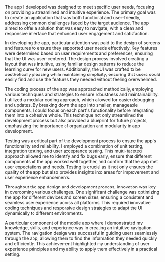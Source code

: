 
The app I developed was designed to meet specific user needs, focusing on providing a streamlined and intuitive experience. The primary goal was to create an application that was both functional and user-friendly, addressing common challenges faced by the target audience. The app aimed to offer a solution that was easy to navigate, with a clean and responsive interface that enhanced user engagement and satisfaction.

In developing the app, particular attention was paid to the design of screens and features to ensure they supported user needs effectively. Key features were determined based on user requirements and preferences, ensuring that the UI was user-centered. The design process involved creating a layout that was intuitive, using familiar design patterns to reduce the learning curve for new users. Additionally, the UI was crafted to be aesthetically pleasing while maintaining simplicity, ensuring that users could easily find and use the features they needed without feeling overwhelmed.

The coding process of the app was approached methodically, employing various techniques and strategies to ensure robustness and maintainability. I utilized a modular coding approach, which allowed for easier debugging and updates. By breaking down the app into smaller, manageable components, I could focus on each part's functionality before integrating them into a cohesive whole. This technique not only streamlined the development process but also provided a blueprint for future projects, emphasizing the importance of organization and modularity in app development.

Testing was a critical part of the development process to ensure the app's functionality and reliability. I employed a combination of unit testing, integration testing, and user acceptance testing. This multi-faceted approach allowed me to identify and fix bugs early, ensure that different components of the app worked well together, and confirm that the app met user expectations and needs. Testing is crucial as it not only ensures the quality of the app but also provides insights into areas for improvement and user experience enhancements.

Throughout the app design and development process, innovation was key in overcoming various challenges. One significant challenge was optimizing the app for different devices and screen sizes, ensuring a consistent and seamless user experience across all platforms. This required innovative coding techniques and responsive design strategies to adapt the UI dynamically to different environments.

A particular component of the mobile app where I demonstrated my knowledge, skills, and experience was in creating an intuitive navigation system. The navigation design was successful in guiding users seamlessly through the app, allowing them to find the information they needed quickly and efficiently. This achievement highlighted my understanding of user experience principles and my ability to apply them effectively in a practical setting.
